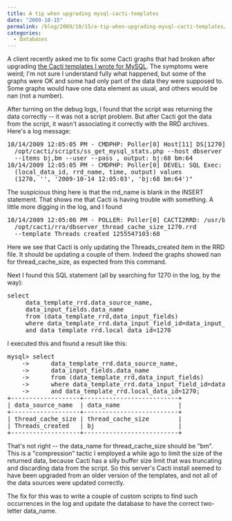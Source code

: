 ```yaml
---
title: A tip when upgrading mysql-cacti-templates
date: "2009-10-15"
permalink: /blog/2009/10/15/a-tip-when-upgrading-mysql-cacti-templates/
categories:
  - Databases
---
```

A client recently asked me to fix some Cacti graphs that had broken after upgrading [the Cacti templates I wrote for MySQL][1]. The symptoms were weird; I'm not sure I understand fully what happened, but some of the graphs were OK and some had only part of the data they were supposed to. Some graphs would have one data element as usual, and others would be nan (not a number).

After turning on the debug logs, I found that the script was returning the data correctly -- it was not a script problem. But after Cacti got the data from the script, it wasn't associating it correctly with the RRD archives. Here's a log message:

<pre>10/14/2009 12:05:05 PM - CMDPHP: Poller[0] Host[11] DS[1270] CMD: /usr/bin/php -q
  /opt/cacti/scripts/ss_get_mysql_stats.php --host dbserver
  --items bj,bm --user --pass , output: bj:68 bm:64
10/14/2009 12:05:05 PM - CMDPHP: Poller[0] DEVEL: SQL Exec: "insert into poller_output
  (local_data_id, rrd_name, time, output) values
  (1270, '', '2009-10-14 12:05:03', 'bj:68 bm:64')"</pre>

The suspicious thing here is that the rrd_name is blank in the INSERT statement. That shows me that Cacti is having trouble with something. A little more digging in the log, and I found

<pre>10/14/2009 12:05:06 PM - POLLER: Poller[0] CACTI2RRD: /usr/bin/rrdtool update
  /opt/cacti/rra/dbserver_thread_cache_size_1270.rrd
  --template Threads_created 1255547103:68</pre>

Here we see that Cacti is only updating the Threads\_created item in the RRD file. It should be updating a couple of them. Indeed the graphs showed nan for thread\_cache_size, as expected from this command.

Next I found this SQL statement (all by searching for 1270 in the log, by the way):

<pre>select
     data_template_rrd.data_source_name,
     data_input_fields.data_name
     from (data_template_rrd,data_input_fields)
     where data_template_rrd.data_input_field_id=data_input_fields.id
     and data_template_rrd.local_data_id=1270</pre>

I executed this and found a result like this:

<pre>mysql> select
    ->      data_template_rrd.data_source_name,
    ->      data_input_fields.data_name
    ->      from (data_template_rrd,data_input_fields)
    ->      where data_template_rrd.data_input_field_id=data_input_fields.id
    ->      and data_template_rrd.local_data_id=1270;
+-------------------+--------------------------+
| data_source_name  | data_name                |
+-------------------+--------------------------+
| thread_cache_size | thread_cache_size        | 
| Threads_created   | bj                       | 
+-------------------+--------------------------+
</pre>

That's not right -- the data\_name for thread\_cache_size should be "bm". This is a "compression" tactic I employed a while ago to limit the size of the returned data, because Cacti has a silly buffer size limit that was truncating and discarding data from the script. So this server's Cacti install seemed to have been upgraded from an older version of the templates, and not all of the data sources were updated correctly.

The fix for this was to write a couple of custom scripts to find such occurrences in the log and update the database to have the correct two-letter data_name.

 [1]: http://code.google.com/p/mysql-cacti-templates
